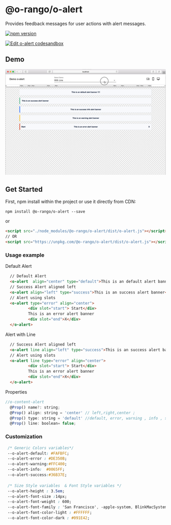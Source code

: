 # @o-rango/o-alert
Provides feedback messages for  user actions with alert messages.

[![npm version](https://badge.fury.io/js/%40o-rango%2Fo-alert.svg)](https://badge.fury.io/js/%40o-rango%2Fo-alert)

[![Edit o-alert codesandbox](https://codesandbox.io/static/img/play-codesandbox.svg)](https://codesandbox.io/s/n7m2y31n44)

## Demo
![](./docs/o-alert_demo.gif)

## Get Started 
First, npm install within the project or use it directly from CDN:

```
npm install @o-rango/o-alert --save
```
or
```html
<script src="./node_modules/@o-rango/o-alert/dist/o-alert.js"></script>
// OR
<script src="https://unpkg.com/@o-rango/o-alert/dist/o-alert.js"></script>
```

### Usage example 

Default Alert

```html
  // Default Alert
  <o-alert  align="center" type="default">This is an default alert banner !!!!</o-alert>
  // Success Alert aligned left
  <o-alert align="left" type="success">This is an success alert banner</o-alert>
  // Alert using slots 
  <o-alert type="error" align="center">
          <div slot="start"> Start</div>
          This is an error alert banner
          <div slot="end">X</div>
  </o-alert>
```


Alert with Line

```html
  // Success Alert aligned left
  <o-alert line align="left" type="success">This is an success alert banner</o-alert>
  // Alert using slots 
  <o-alert line type="error" align="center">
          <div slot="start"> Start</div>
          This is an error alert banner
          <div slot="end">X</div>
  </o-alert>
```



Properties

```js
//o-content-alert
  @Prop() name?: string;
  @Prop() align: string = 'center' // left,right,center ;
  @Prop() type: string = 'default' //default, error, warning , info , success;
  @Prop() line: boolean= false;

```


### Customization 

```css
 /* Generic Colors variables*/
 --o-alert-default: #FAFBFC;
 --o-alert-error : #DE350B;
 --o-alert-warning:#FFC400;
 --o-alert-info:  #0065FF;
 --o-alert-success:#36B37E;

 /* Size Style variables  & Font Style variables */
 --o-alert-height : 3.5em;
 --o-alert-font-size :14px;
 --o-alert-font-weight : 600;
 --o-alert-font-family : 'San Francisco', -apple-system, BlinkMacSystemFont, '.SFNSText-Regular', 'Helvetica Neue', Helvetica, sans-serif;
 --o-alert-font-color-light : #FFFFFF;
 --o-alert-font-color-dark : #091E42;

```
